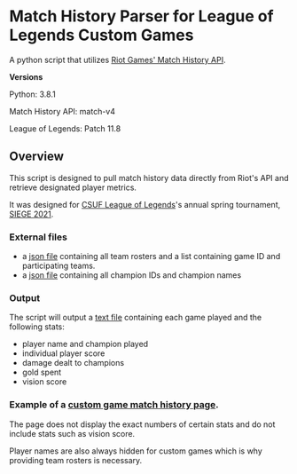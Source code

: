 # Match History Parser for League of Legends Custom Games
A python script that utilizes [Riot Games' Match History API](https://developer.riotgames.com/apis#match-v4).

**Versions**

Python: 3.8.1

Match History API: match-v4

League of Legends: Patch 11.8

## Overview
This script is designed to pull match history data directly from Riot's API and retrieve designated player metrics.

It was designed for [CSUF League of Legends](twitter.com/csuflol/)'s annual spring tournament, [SIEGE 2021](https://docs.google.com/spreadsheets/d/1FBWeb1m64Ft3Ofgg3wwyMr8IzlIeXEix1DqGjr_qpM8/edit#gid=0).

### External files
* a [json file](https://github.com/TimothyBui/CustomGameHistory/blob/main/SIEGE2021.json) containing all team rosters and a list containing game ID and participating teams.
* a [json file](http://ddragon.leagueoflegends.com/cdn/11.8.1/data/en_US/champion.json) containing all champion IDs and champion names

### Output
The script will output a [text file](https://github.com/TimothyBui/CustomGameHistory/blob/main/output.txt) containing each game played and the following stats:
* player name and champion played
* individual player score
* damage dealt to champions
* gold spent
* vision score

### Example of a [custom game match history page](https://matchhistory.na.leagueoflegends.com/en/#match-details/NA1/3871003691/202023771?tab=overview).

The page does not display the exact numbers of certain stats and do not include stats such as vision score.

Player names are also always hidden for custom games which is why providing team rosters is necessary.

